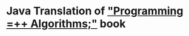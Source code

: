 Java Translation of ["Programming =++ Algorithms;"](https://github.com/Programming-Algorithms-Book/C-Original-Sources) book
===